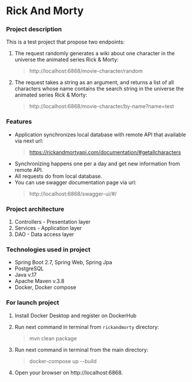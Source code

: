 # Rick And Morty

### Project description

This is a test project that propose two endpoints:

1. The request randomly generates a wiki about one character in the universe the animated series
   Rick & Morty:
   > http://localhost:6868/movie-character/random

2. The request takes a string as an argument, and returns a list of all characters whose
   name contains the search string in the universe the animated series
   Rick & Morty:

   > http://localhost:6868/movie-character/by-name?name=test

### Features
- Application synchronizes local database with remote API that available via next url: 
   > https://rickandmortyapi.com/documentation/#getallcharacters
- Synchronizing happens one per a day and get new information from remote API.
- All requests do from local database.
- You can use swagger documentation page via url:
   > http://localhost:6868/swagger-ui/#/

### Project architecture
1. Controllers - Presentation layer
2. Services - Application layer
3. DAO - Data access layer

### Technologies used in project
- Spring Boot 2.7, Spring Web, Spring Jpa
- PostgreSQL
- Java v.17
- Apache Maven v.3.8
- Docker, Docker compose

### For launch project
1. Install Docker Desktop and register on DockerHub

2. Run next command in terminal from `rickandmorty` directory:

   > mvn clean package

3. Run next command in terminal from the main directory:

   > docker-compose up --build

4. Open your browser on http://localhost:6868.
